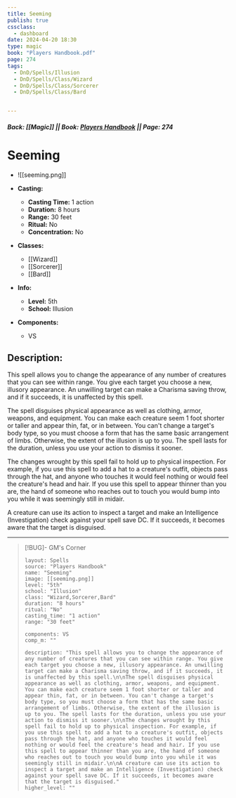 ```yaml
---
title: Seeming
publish: true
cssclass:
  - dashboard
date: 2024-04-20 18:30
type: magic
book: "Players Handbook.pdf"
page: 274
tags:
  - DnD/Spells/Illusion
  - DnD/Spells/Class/Wizard
  - DnD/Spells/Class/Sorcerer
  - DnD/Spells/Class/Bard


---
```


##### Back: [[Magic]] || Book: [Players Handbook](https://drive.google.com/drive/folders/1O5bhpYizcIT5xxAoLOuzCRht_PVS7VSG?usp=sharing) || Page: 274

# Seeming
- ![[seeming.png]]
- **Casting:**
    - **Casting Time:** 1 action
    - **Duration:** 8 hours
    - **Range:** 30 feet
    - **Ritual:** No
    - **Concentration:** No
- **Classes:**
    - [[Wizard]]
    - [[Sorcerer]]
    - [[Bard]]

- **Info:**
    - **Level:** 5th
    - **School:** Illusion
- **Components:**
    - VS


## Description:
This spell allows you to change the appearance of any number of creatures that you can see within range. You give each target you choose a new, illusory appearance. An unwilling target can make a Charisma saving throw, and if it succeeds, it is unaffected by this spell.

The spell disguises physical appearance as well as clothing, armor, weapons, and equipment. You can make each creature seem 1 foot shorter or taller and appear thin, fat, or in between. You can't change a target's body type, so you must choose a form that has the same basic arrangement of limbs. Otherwise, the extent of the illusion is up to you. The spell lasts for the duration, unless you use your action to dismiss it sooner.

The changes wrought by this spell fail to hold up to physical inspection. For example, if you use this spell to add a hat to a creature's outfit, objects pass through the hat, and anyone who touches it would feel nothing or would feel the creature's head and hair. If you use this spell to appear thinner than you are, the hand of someone who reaches out to touch you would bump into you while it was seemingly still in midair.

A creature can use its action to inspect a target and make an Intelligence (Investigation) check against your spell save DC. If it succeeds, it becomes aware that the target is disguised.



---

> [!BUG]- GM's Corner
>
> ```statblock
> layout: Spells
> source: "Players Handbook"
> name: "Seeming"
> image: [[seeming.png]]
> level: "5th"
> school: "Illusion"
> class: "Wizard,Sorcerer,Bard"
> duration: "8 hours"
> ritual: "No"
> casting_time: "1 action"
> range: "30 feet"
>
> components: VS
> comp_m: ""
>
> description: "This spell allows you to change the appearance of any number of creatures that you can see within range. You give each target you choose a new, illusory appearance. An unwilling target can make a Charisma saving throw, and if it succeeds, it is unaffected by this spell.\n\nThe spell disguises physical appearance as well as clothing, armor, weapons, and equipment. You can make each creature seem 1 foot shorter or taller and appear thin, fat, or in between. You can't change a target's body type, so you must choose a form that has the same basic arrangement of limbs. Otherwise, the extent of the illusion is up to you. The spell lasts for the duration, unless you use your action to dismiss it sooner.\n\nThe changes wrought by this spell fail to hold up to physical inspection. For example, if you use this spell to add a hat to a creature's outfit, objects pass through the hat, and anyone who touches it would feel nothing or would feel the creature's head and hair. If you use this spell to appear thinner than you are, the hand of someone who reaches out to touch you would bump into you while it was seemingly still in midair.\n\nA creature can use its action to inspect a target and make an Intelligence (Investigation) check against your spell save DC. If it succeeds, it becomes aware that the target is disguised."
> higher_level: ""
> ```
